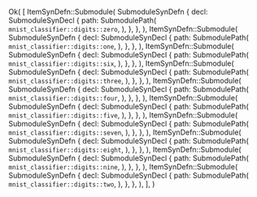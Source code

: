 Ok(
    [
        ItemSynDefn::Submodule(
            SubmoduleSynDefn {
                decl: SubmoduleSynDecl {
                    path: SubmodulePath(
                        `mnist_classifier::digits::zero`,
                    ),
                },
            },
        ),
        ItemSynDefn::Submodule(
            SubmoduleSynDefn {
                decl: SubmoduleSynDecl {
                    path: SubmodulePath(
                        `mnist_classifier::digits::one`,
                    ),
                },
            },
        ),
        ItemSynDefn::Submodule(
            SubmoduleSynDefn {
                decl: SubmoduleSynDecl {
                    path: SubmodulePath(
                        `mnist_classifier::digits::six`,
                    ),
                },
            },
        ),
        ItemSynDefn::Submodule(
            SubmoduleSynDefn {
                decl: SubmoduleSynDecl {
                    path: SubmodulePath(
                        `mnist_classifier::digits::three`,
                    ),
                },
            },
        ),
        ItemSynDefn::Submodule(
            SubmoduleSynDefn {
                decl: SubmoduleSynDecl {
                    path: SubmodulePath(
                        `mnist_classifier::digits::four`,
                    ),
                },
            },
        ),
        ItemSynDefn::Submodule(
            SubmoduleSynDefn {
                decl: SubmoduleSynDecl {
                    path: SubmodulePath(
                        `mnist_classifier::digits::five`,
                    ),
                },
            },
        ),
        ItemSynDefn::Submodule(
            SubmoduleSynDefn {
                decl: SubmoduleSynDecl {
                    path: SubmodulePath(
                        `mnist_classifier::digits::seven`,
                    ),
                },
            },
        ),
        ItemSynDefn::Submodule(
            SubmoduleSynDefn {
                decl: SubmoduleSynDecl {
                    path: SubmodulePath(
                        `mnist_classifier::digits::eight`,
                    ),
                },
            },
        ),
        ItemSynDefn::Submodule(
            SubmoduleSynDefn {
                decl: SubmoduleSynDecl {
                    path: SubmodulePath(
                        `mnist_classifier::digits::nine`,
                    ),
                },
            },
        ),
        ItemSynDefn::Submodule(
            SubmoduleSynDefn {
                decl: SubmoduleSynDecl {
                    path: SubmodulePath(
                        `mnist_classifier::digits::two`,
                    ),
                },
            },
        ),
    ],
)